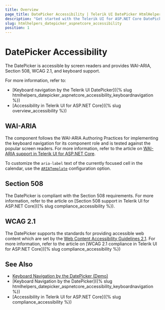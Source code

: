 ```yaml
---
title: Overview
page_title: DatePicker Accessibility | Telerik UI DatePicker HtmlHelper for ASP.NET Core
description: "Get started with the Telerik UI for ASP.NET Core DatePicker and learn about its accessibility support for WAI-ARIA, Section 508, and WCAG 2.1."
slug: htmlhelpers_datepicker_aspnetcore_accessibility
position: 1
---
```


# DatePicker Accessibility

The DatePicker is accessible by screen readers and provides WAI-ARIA, Section 508, WCAG 2.1, and keyboard support.

For more information, refer to:
* [Keyboard navigation by the Telerik UI DatePicker]({% slug htmlhelpers_datepicker_aspnetcore_accessibility_keyboardnavigation %})
* [Accessibility in Telerik UI for ASP.NET Core]({% slug overview_accessibility %})

## WAI-ARIA

The component follows the WAI-ARIA Authoring Practices for implementing the keyboard navigation for its component role and is tested against the popular screen readers. For more information, refer to the article on [WAI-ARIA support in Telerik UI for ASP.NET Core](https://docs.telerik.com/kendo-ui/accessibility/wai-aria-support-in-kendo).

To customize the `aria-label` text of the currently focused cell in the calendar, use the [`ARIATemplate`](/api/Kendo.Mvc.UI.Fluent/DatePickerBuilder#ariatemplatesystemstring) configuration option.

## Section 508

The DatePicker is compliant with the Section 508 requirements. For more information, refer to the article on [Section 508 support in Telerik UI for ASP.NET Core]({% slug compliance_accessibility %}).

## WCAG 2.1

The DatePicker supports the standards for providing accessible web content which are set by the [Web Content Accessibility Guidelines 2.1](https://www.w3.org/TR/WCAG/). For more information, refer to the article on [WCAG 2.1 compliance in Telerik UI for ASP.NET Core]({% slug compliance_accessibility %})

## See Also

* [Keyboard Navigation by the DatePicker (Demo)](https://demos.telerik.com/kendo-ui/datepicker/keyboard-navigation)
* [Keyboard Navigation by the DatePicker]({% slug htmlhelpers_datepicker_aspnetcore_accessibility_keyboardnavigation %})
* [Accessibility in Telerik UI for ASP.NET Core]({% slug compliance_accessibility %})
